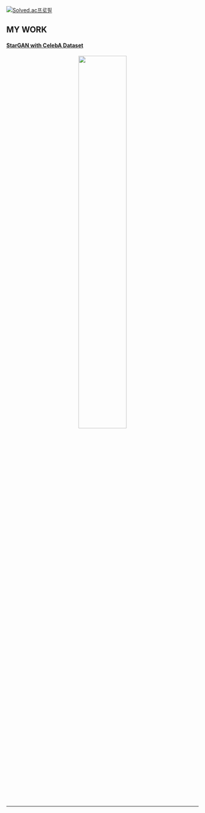 [![Solved.ac프로필](http://mazassumnida.wtf/api/v2/generate_badge?boj=99edward)](https://solved.ac/99edward)

## MY WORK  
#### [StarGAN with CelebA Dataset](https://github.com/kimjy99/stargan-celeba)
<p align='center'><img src='https://github.com/kimjy99/stargan-celeba/blob/main/images/test3.gif' width='50%'><p>
<hr>

